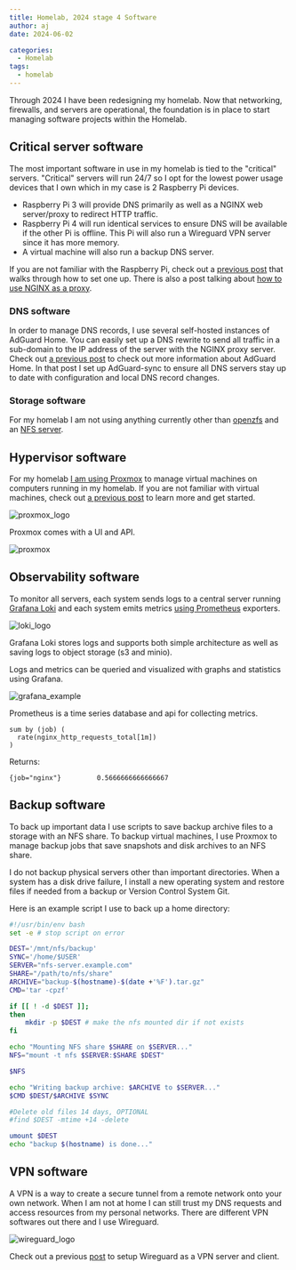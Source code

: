 ```yaml
---
title: Homelab, 2024 stage 4 Software
author: aj
date: 2024-06-02

categories:
  - Homelab
tags:
  - homelab
---
```


Through 2024 I have been redesigning my homelab. Now that networking, firewalls, and servers are operational, the foundation is in place to start managing software projects within the Homelab.

## Critical server software

The most important software in use in my homelab is tied to the "critical" servers. "Critical" servers will run 24/7 so I opt for the lowest power usage devices that I own which in my case is 2 Raspberry Pi devices.

- Raspberry Pi 3 will provide DNS primarily as well as a NGINX web server/proxy to redirect HTTP traffic.
- Raspberry Pi 4 will run identical services to ensure DNS will be available if the other Pi is offline. This Pi will also run a Wireguard VPN server since it has more memory.
- A virtual machine will also run a backup DNS server.

If you are not familiar with the Raspberry Pi, check out a [previous post][1] that walks through how to set one up. There is also a post talking about [how to use NGINX as a proxy][2].

### DNS software

In order to manage DNS records, I use several self-hosted instances of AdGuard Home. You can easily set up a DNS rewrite to send all traffic in a sub-domain to the IP address of the server with the NGINX proxy server. Check out [a previous post][3] to check out more information about AdGuard Home. In that post I set up AdGuard-sync to ensure all DNS servers stay up to date with configuration and local DNS record changes.

### Storage software

For my homelab I am not using anything currently other than [openzfs][4] and an [NFS server][5].

## Hypervisor software

For my homelab [I am using Proxmox][6] to manage virtual machines on computers running in my homelab. If you are not familiar with virtual machines, check out [a previous post][7] to learn more and get started.

![proxmox_logo](/images/proxmox-logo.jpg)

Proxmox comes with a UI and API.

![proxmox](/images/proxmox_test.png)

## Observability software

To monitor all servers, each system sends logs to a central server running [Grafana Loki][8] and each system emits metrics [using Prometheus][9] exporters.

![loki_logo](/images/loki_logo.png)

Grafana Loki stores logs and supports both simple architecture as well as saving logs to object storage (s3 and minio).

Logs and metrics can be queried and visualized with graphs and statistics using Grafana.

![grafana_example](/images/loki_dashboard.png)

Prometheus is a time series database and api for collecting metrics.

```promql
sum by (job) (
  rate(nginx_http_requests_total[1m])
)
```

Returns:

```shell
{job="nginx"}         0.5666666666666667
```

## Backup software

To back up important data I use scripts to save backup archive files to a storage with an NFS share. To backup virtual machines, I use Proxmox to manage backup jobs that save snapshots and disk archives to an NFS share.

I do not backup physical servers other than important directories. When a system has a disk drive failure, I install a new operating system and restore files if needed from a backup or Version Control System Git.

Here is an example script I use to back up a home directory:

```bash
#!/usr/bin/env bash
set -e # stop script on error

DEST='/mnt/nfs/backup'
SYNC='/home/$USER'
SERVER="nfs-server.example.com"
SHARE="/path/to/nfs/share"
ARCHIVE="backup-$(hostname)-$(date +'%F').tar.gz"
CMD='tar -cpzf'

if [[ ! -d $DEST ]];
then
    mkdir -p $DEST # make the nfs mounted dir if not exists
fi

echo "Mounting NFS share $SHARE on $SERVER..."
NFS="mount -t nfs $SERVER:$SHARE $DEST"

$NFS

echo "Writing backup archive: $ARCHIVE to $SERVER..."
$CMD $DEST/$ARCHIVE $SYNC

#Delete old files 14 days, OPTIONAL
#find $DEST -mtime +14 -delete

umount $DEST
echo "backup $(hostname) is done..."
```

## VPN software

A VPN is a way to create a secure tunnel from a remote network onto your own network. When I am not at home I can still trust my DNS requests and access resources from my personal networks. There are different VPN softwares out there and I use Wireguard.

![wireguard_logo](/images/wireguard.png)

Check out a previous [post][10] to setup Wireguard as a VPN server and client.

 [1]: /posts/setting-up-raspberry-pi
 [2]: /posts/nginx/
 [3]: /posts/adguard-home/
 [4]: /posts/ubuntu-zfs/
 [5]: /posts/ubuntu-nfs/
 [6]: /posts/proxmox-installation/
 [7]: /posts/getting-started-with-virtual-machines/
 [8]: /posts/loki-homelab-logging/
 [9]: /posts/prometheus/
 [10]: /posts/wireguard/